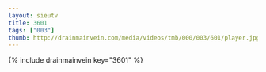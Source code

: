```yaml
--- 
layout: sieutv
title: 3601
tags: ["003"]
thumb: http://drainmainvein.com/media/videos/tmb/000/003/601/player.jpg
---
```

{% include drainmainvein key="3601" %} 
